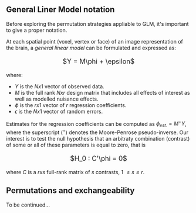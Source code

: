 ## General Liner Model notation ##

Before exploring the permutation strategies appliable to GLM, it's important to give a proper notation.

At each spatial point (voxel, vertex or face) of an image representation of the brain, a *general linear model* can be formulated and expressed as:

<p style="text-align: center; font-size: large;">
$Y = M\phi + \epsilon$
</p>

where:

- $Y$ is the $N x 1$ vector of observed data.
- $M$ is the full rank $N x r$ design matrix that includes all effects of interest as well as modelled nuisance effects.
- $\phi$ is the $r x 1$ vector of $r$ regression coefficients.
- $\epsilon$ is the $N x 1$ vector of random errors.

Estimates for the regression coefficients can be computed as $\phi_{est.} = M^+Y$, where the superscript ($^+$) denotes the Moore-Penrose pseudo-inverse. Our interest is to test the null hypothesis that an arbitraty combination (contrast) of some or all of these parameters is equal to zero, that is


<p style="text-align: center; font-size: large;">
$H_0 : C'\phi = 0$
</p>

where $C$ is a $r x s$ full-rank matrix of $s$ contrasts, 1 $\leq s \leq r$.

## Permutations and exchangeability ##

To be continued...
